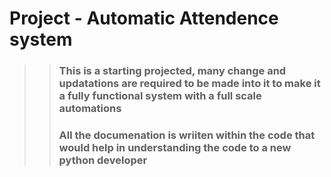 # Project - Automatic Attendence  system

>>### This is a starting projected, many change and updatations are required to be made into it to make it a fully functional system with a full scale automations 
>>### All the documenation is wriiten within the code that would help in understanding the code to a new python developer
